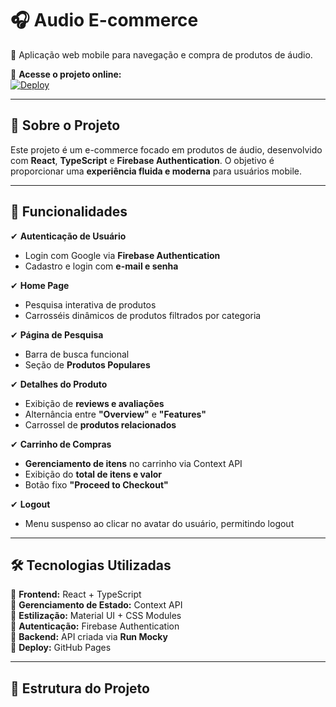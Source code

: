 # 🎧 Audio E-commerce

🚀 Aplicação web mobile para navegação e compra de produtos de áudio.

🔗 **Acesse o projeto online:**  
[![Deploy](https://img.shields.io/badge/Ver%20Demo%20Online-0ACF83?style=for-the-badge&logo=vercel&logoColor=white)](https://ramon-luiss.github.io/desafio_3/)

---

## 📌 **Sobre o Projeto**
Este projeto é um e-commerce focado em produtos de áudio, desenvolvido com **React**, **TypeScript** e **Firebase Authentication**. O objetivo é proporcionar uma **experiência fluida e moderna** para usuários mobile.

---

## 🚀 **Funcionalidades**
✔ **Autenticação de Usuário**
   - Login com Google via **Firebase Authentication**  
   - Cadastro e login com **e-mail e senha**  

✔ **Home Page**
   - Pesquisa interativa de produtos  
   - Carrosséis dinâmicos de produtos filtrados por categoria  

✔ **Página de Pesquisa**
   - Barra de busca funcional  
   - Seção de **Produtos Populares**  

✔ **Detalhes do Produto**
   - Exibição de **reviews e avaliações**  
   - Alternância entre **"Overview"** e **"Features"**  
   - Carrossel de **produtos relacionados**  

✔ **Carrinho de Compras**
   - **Gerenciamento de itens** no carrinho via Context API  
   - Exibição do **total de itens e valor**  
   - Botão fixo **"Proceed to Checkout"**  

✔ **Logout**
   - Menu suspenso ao clicar no avatar do usuário, permitindo logout  

---

## 🛠 **Tecnologias Utilizadas**
🔹 **Frontend:** React + TypeScript  
🔹 **Gerenciamento de Estado:** Context API  
🔹 **Estilização:** Material UI + CSS Modules  
🔹 **Autenticação:** Firebase Authentication  
🔹 **Backend:** API criada via **Run Mocky**  
🔹 **Deploy:** GitHub Pages  

---

## 📂 **Estrutura do Projeto**
